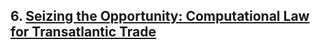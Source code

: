 ## 6. [Seizing the Opportunity: Computational Law for Transatlantic Trade](https://github.com/lexmerca/TTIPv2_ToC)

